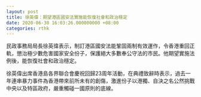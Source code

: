 ```yaml
---
layout: post
title: 徐英偉：期望港區國安法實施能恢復社會和政治穩定
date: 2020-06-30 16:03:26.000000000 +08:00
categories: rthk
---
```


民政事務局局長徐英徫表示，制訂港區國安法能鞏固兩制有效運作，令香港重回正軌，懲治極少數危害國家安全份子，保護絕大多數奉公守法的市民。他期望實施法例後，能恢復社會和政治穩定。

徐英偉出席香港島各界聯合會慶祝回歸23周年活動，在典禮致辭時表示，過去一年連串暴力事件為香港帶來前所未有的創傷，激進份子以港獨、自決之名公然挑戰中央以及特區政府，嚴重觸碰一國原則的底線。
